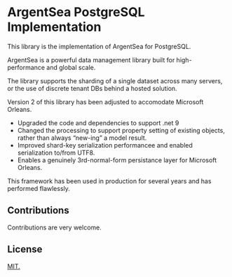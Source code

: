 # ArgentSea PostgreSQL Implementation

This library is the implementation of ArgentSea for PostgreSQL.

ArgentSea is a powerful data management library built for high-performance and global scale. 

The library supports the sharding of a single dataset across many servers, or the use of discrete tenant DBs behind a hosted solution.

Version 2 of this library has been adjusted to accomodate Microsoft Orleans. 

* Upgraded the code and dependencies to support .net 9
* Changed the processing to support property setting of existing objects, rather than always “new-ing” a model result.
* Improved shard-key serialization performancee and enabled serialization to/from UTF8.
* Enables a genuinely 3rd-normal-form persistance layer for Microsoft Orleans.

This framework has been used in production for several years and has performed flawlessly.

## Contributions

Contributions are very welcome.

## License

[MIT.](https://opensource.org/licenses/MIT)


